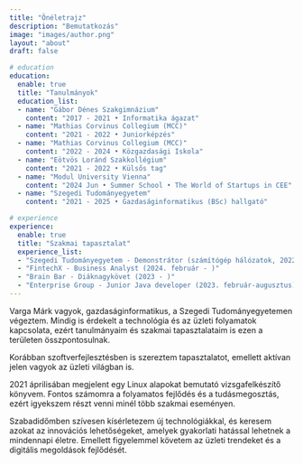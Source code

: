 ```yaml
---
title: "Önéletrajz"
description: "Bemutatkozás"
image: "images/author.png"
layout: "about"
draft: false

# education
education:
  enable: true
  title: "Tanulmányok"
  education_list:
  - name: "Gábor Dénes Szakgimnázium"
    content: "2017 - 2021 • Informatika ágazat"
  - name: "Mathias Corvinus Collegium (MCC)"
    content: "2021 - 2022 • Juniorképzés"
  - name: "Mathias Corvinus Collegium (MCC)"
    content: "2022 - 2024 • Közgazdasági Iskola"
  - name: "Eötvös Loránd Szakkollégium"
    content: "2021 - 2022 • Külsős tag"
  - name: "Modul University Vienna"
    content: "2024 Jun • Summer School • The World of Startups in CEE"
  - name: "Szegedi Tudományegyetem"
    content: "2021 - 2025 • Gazdaságinformatikus (BSc) hallgató"

# experience
experience:
  enable: true
  title: "Szakmai tapasztalat"
  experience_list:
  - "Szegedi Tudományegyetem - Demonstrátor (számítógép hálózatok, 2022 ősz)"
  - "FintechX - Business Analyst (2024. február - )"
  - "Brain Bar - Diáknagykövet (2023 - )"
  - "Enterprise Group - Junior Java developer (2023. február-augusztus)"
---
```


Varga Márk vagyok, gazdaságinformatikus, a Szegedi Tudományegyetemen végeztem. Mindig is érdekelt a technológia és az üzleti folyamatok kapcsolata, ezért tanulmányaim és szakmai tapasztalataim is ezen a területen összpontosulnak.

Korábban szoftverfejlesztésben is szereztem tapasztalatot, emellett aktívan jelen vagyok az üzleti világban is.

2021 áprilisában megjelent egy Linux alapokat bemutató vizsgafelkészítő könyvem. Fontos számomra a folyamatos fejlődés és a tudásmegosztás, ezért igyekszem részt venni minél több szakmai eseményen.

Szabadidőmben szívesen kísérletezem új technológiákkal, és keresem azokat az innovációs lehetőségeket, amelyek gyakorlati hatással lehetnek a mindennapi életre. Emellett figyelemmel követem az üzleti trendeket és a digitális megoldások fejlődését.